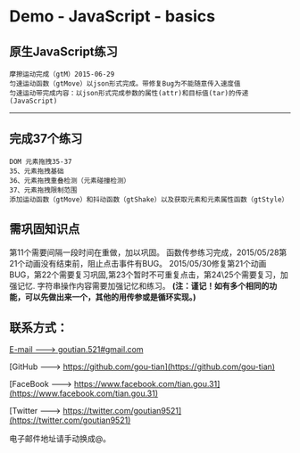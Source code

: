 # Demo - JavaScript - basics

原生JavaScript练习
-------------
    摩擦运动完成（gtM）2015-06-29
    匀速运动函数（gtMove）以json形式完成。带修复Bug为不能随意传入速度值
    匀速运动带完成内容：以json形式完成参数的属性(attr)和目标值(tar)的传递
    (JavaScript)
---
## 完成37个练习 ##
    DOM 元素拖拽35-37
    35、元素拖拽基础
    36、元素拖拽重叠检测（元素碰撞检测）
    37、元素拖拽限制范围
    添加运动函数（gtMove）和抖动函数（gtShake）以及获取元素和元素属性函数（gtStyle）
    
## 需巩固知识点 ##
第11个需要间隔一段时间在重做，加以巩固。
函数传参练习完成，2015/05/28第21个动画没有结束前，阻止点击事件有BUG。
2015/05/30修复第21个动画BUG，第22个需要复习巩固,第23个暂时不可重复点击，第24\25个需要复习，加强记忆.
字符串操作内容需要加强记忆和练习。
**(注：谨记！如有多个相同的功能，可以先做出来一个，其他的用传参或是循环实现。)**
## 联系方式： ##
[E-mail ---> goutian.521#gmail.com](mailto:goutian.521#gmail.com)

[GitHub ---> https://github.com/gou-tian](https://github.com/gou-tian)

[FaceBook ---> https://www.facebook.com/tian.gou.31](https://www.facebook.com/tian.gou.31)

[Twitter ---> https://twitter.com/goutian9521](https://twitter.com/goutian9521)

电子邮件地址请手动换成@。
